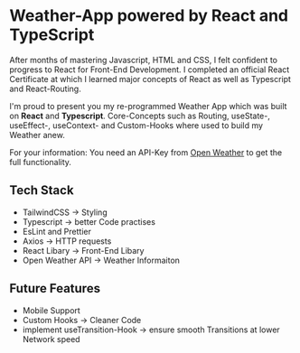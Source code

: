 # Weather-App powered by React and TypeScript

After months of mastering Javascript, HTML and CSS, I felt confident to progress to React for Front-End Development. I completed an official React Certificate at which I learned major concepts of React as well as Typescript and React-Routing. 

I'm proud to present you my re-programmed Weather App which was built on **React** and **Typescript**. Core-Concepts such as Routing, useState-, useEffect-, useContext- and Custom-Hooks where used to build my Weather anew. 

For your information: You need an API-Key from [Open Weather](https://openweathermap.org/) to get the full functionality. 

## Tech Stack 
- TailwindCSS -> Styling
- Typescript -> better Code practises
- EsLint and Prettier
- Axios -> HTTP requests
- React Libary -> Front-End Libary
- Open Weather API -> Weather Informaiton

## Future Features
- Mobile Support
- Custom Hooks -> Cleaner Code
- implement useTransition-Hook -> ensure smooth Transitions at lower Network speed
